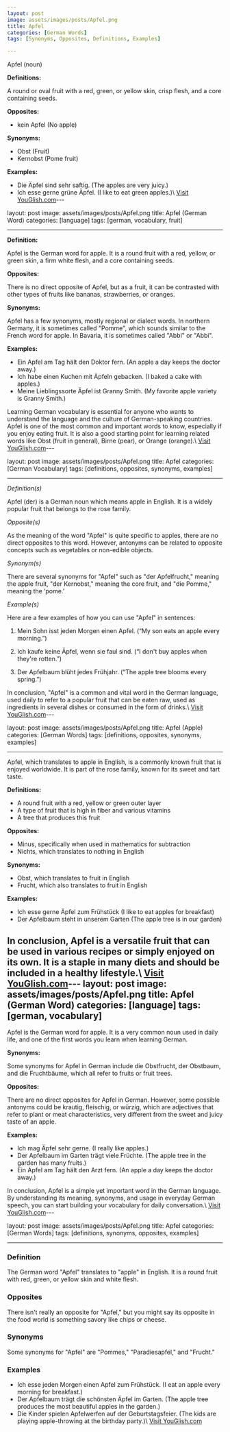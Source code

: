 ```yaml
---
layout: post
image: assets/images/posts/Apfel.png
title: Apfel
categories: [German Words]
tags: [Synonyms, Opposites, Definitions, Examples]

---
```


Apfel (noun)

**Definitions:**

A round or oval fruit with a red, green, or yellow skin, crisp flesh, and a core containing seeds.

**Opposites:**

- kein Apfel (No apple)

**Synonyms:**

- Obst (Fruit)
- Kernobst (Pome fruit)

**Examples:**

- Die Äpfel sind sehr saftig. (The apples are very juicy.)
- Ich esse gerne grüne Äpfel. (I like to eat green apples.)\ <a id="yg-widget-0" class="youglish-widget" data-query="Apfel" data-lang="german" data-components="8412" data-auto-start="0" data-bkg-color="theme_light" data-title="How%20to%20pronounce%20Apfel%20in%20German"  rel="nofollow" href="https://youglish.com">Visit YouGlish.com</a><script async src="https://youglish.com/public/emb/widget.js" charset="utf-8"></script>---

layout: post
image: assets/images/posts/Apfel.png
title: Apfel (German Word)
categories: [language]
tags: [german, vocabulary, fruit]

---

**Definition:** 

Apfel is the German word for apple. It is a round fruit with a red, yellow, or green skin, a firm white flesh, and a core containing seeds. 

**Opposites:** 

There is no direct opposite of Apfel, but as a fruit, it can be contrasted with other types of fruits like bananas, strawberries, or oranges.

**Synonyms:** 

Apfel has a few synonyms, mostly regional or dialect words. In northern Germany, it is sometimes called "Pomme", which sounds similar to the French word for apple. In Bavaria, it is sometimes called "Abbl" or "Abbi".

**Examples:** 

- Ein Apfel am Tag hält den Doktor fern. (An apple a day keeps the doctor away.)
- Ich habe einen Kuchen mit Äpfeln gebacken. (I baked a cake with apples.)
- Meine Lieblingssorte Äpfel ist Granny Smith. (My favorite apple variety is Granny Smith.)

Learning German vocabulary is essential for anyone who wants to understand the language and the culture of German-speaking countries. Apfel is one of the most common and important words to know, especially if you enjoy eating fruit. It is also a good starting point for learning related words like Obst (fruit in general), Birne (pear), or Orange (orange).\ <a id="yg-widget-0" class="youglish-widget" data-query="Apfel" data-lang="german" data-components="8412" data-auto-start="0" data-bkg-color="theme_light" data-title="How%20to%20pronounce%20Apfel%20in%20German"  rel="nofollow" href="https://youglish.com">Visit YouGlish.com</a><script async src="https://youglish.com/public/emb/widget.js" charset="utf-8"></script>---

layout: post
image: assets/images/posts/Apfel.png
title: Apfel
categories: [German Vocabulary]
tags: [definitions, opposites, synonyms, examples]

---

*Definition(s)*

Apfel (der) is a German noun which means apple in English. It is a widely popular fruit that belongs to the rose family. 

*Opposite(s)*

As the meaning of the word "Apfel" is quite specific to apples, there are no direct opposites to this word. However, antonyms can be related to opposite concepts such as vegetables or non-edible objects.

*Synonym(s)*

There are several synonyms for "Apfel" such as "der Apfelfrucht," meaning the apple fruit, "der Kernobst," meaning the core fruit, and "die Pomme," meaning the ‘pome.’

*Example(s)*

Here are a few examples of how you can use "Apfel" in sentences:

1. Mein Sohn isst jeden Morgen einen Apfel. (“My son eats an apple every morning.”)

2. Ich kaufe keine Äpfel, wenn sie faul sind. (“I don't buy apples when they're rotten.”)

3. Der Apfelbaum blüht jedes Frühjahr. (“The apple tree blooms every spring.”)

In conclusion, "Apfel" is a common and vital word in the German language, used daily to refer to a popular fruit that can be eaten raw, used as ingredients in several dishes or consumed in the form of drinks.\ <a id="yg-widget-0" class="youglish-widget" data-query="Apfel" data-lang="german" data-components="8412" data-auto-start="0" data-bkg-color="theme_light" data-title="How%20to%20pronounce%20Apfel%20in%20German"  rel="nofollow" href="https://youglish.com">Visit YouGlish.com</a><script async src="https://youglish.com/public/emb/widget.js" charset="utf-8"></script>---

layout: post
image: assets/images/posts/Apfel.png
title: Apfel (Apple)
categories: [German Words]
tags: [definitions, opposites, synonyms, examples]

---

Apfel, which translates to apple in English, is a commonly known fruit that is enjoyed worldwide. It is part of the rose family, known for its sweet and tart taste. 

**Definitions:**
- A round fruit with a red, yellow or green outer layer
- A type of fruit that is high in fiber and various vitamins
- A tree that produces this fruit

**Opposites:**
- Minus, specifically when used in mathematics for subtraction
- Nichts, which translates to nothing in English

**Synonyms:**
- Obst, which translates to fruit in English
- Frucht, which also translates to fruit in English

**Examples:**
- Ich esse gerne Äpfel zum Frühstück (I like to eat apples for breakfast)
- Der Apfelbaum steht in unserem Garten (The apple tree is in our garden)

In conclusion, Apfel is a versatile fruit that can be used in various recipes or simply enjoyed on its own. It is a staple in many diets and should be included in a healthy lifestyle.\ <a id="yg-widget-0" class="youglish-widget" data-query="Apfel" data-lang="german" data-components="8412" data-auto-start="0" data-bkg-color="theme_light" data-title="How%20to%20pronounce%20Apfel%20in%20German"  rel="nofollow" href="https://youglish.com">Visit YouGlish.com</a><script async src="https://youglish.com/public/emb/widget.js" charset="utf-8"></script>---
layout: post
image: assets/images/posts/Apfel.png
title: Apfel (German Word)
categories: [language]
tags: [german, vocabulary]
---

Apfel is the German word for apple. It is a very common noun used in daily life, and one of the first words you learn when learning German. 

**Synonyms:** 

Some synonyms for Apfel in German include die Obstfrucht, der Obstbaum, and die Fruchtbäume, which all refer to fruits or fruit trees. 

**Opposites:** 

There are no direct opposites for Apfel in German. However, some possible antonyms could be krautig, fleischig, or würzig, which are adjectives that refer to plant or meat characteristics, very different from the sweet and juicy taste of an apple. 

**Examples:**

- Ich mag Äpfel sehr gerne. (I really like apples.)
- Der Apfelbaum im Garten trägt viele Früchte. (The apple tree in the garden has many fruits.)
- Ein Apfel am Tag hält den Arzt fern. (An apple a day keeps the doctor away.) 

In conclusion, Apfel is a simple yet important word in the German language. By understanding its meaning, synonyms, and usage in everyday German speech, you can start building your vocabulary for daily conversation.\ <a id="yg-widget-0" class="youglish-widget" data-query="Apfel" data-lang="german" data-components="8412" data-auto-start="0" data-bkg-color="theme_light" data-title="How%20to%20pronounce%20Apfel%20in%20German"  rel="nofollow" href="https://youglish.com">Visit YouGlish.com</a><script async src="https://youglish.com/public/emb/widget.js" charset="utf-8"></script>---

layout: post
image: assets/images/posts/Apfel.png
title: Apfel
categories: [German Words]
tags: [definitions, synonyms, opposites, examples]

---

### Definition
The German word "Apfel" translates to "apple" in English. It is a round fruit with red, green, or yellow skin and white flesh.

### Opposites
There isn't really an opposite for "Apfel," but you might say its opposite in the food world is something savory like chips or cheese.

### Synonyms
Some synonyms for "Apfel" are "Pommes," "Paradiesapfel," and "Frucht."

### Examples
- Ich esse jeden Morgen einen Apfel zum Frühstück. (I eat an apple every morning for breakfast.)
- Der Apfelbaum trägt die schönsten Äpfel im Garten. (The apple tree produces the most beautiful apples in the garden.)
- Die Kinder spielen Apfelwerfen auf der Geburtstagsfeier. (The kids are playing apple-throwing at the birthday party.)\ <a id="yg-widget-0" class="youglish-widget" data-query="Apfel" data-lang="german" data-components="8412" data-auto-start="0" data-bkg-color="theme_light" data-title="How%20to%20pronounce%20Apfel%20in%20German"  rel="nofollow" href="https://youglish.com">Visit YouGlish.com</a><script async src="https://youglish.com/public/emb/widget.js" charset="utf-8"></script>